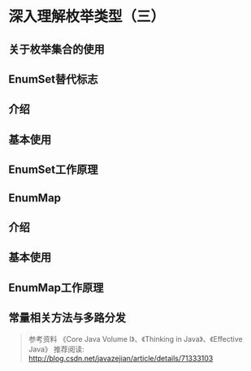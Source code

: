 # 深入理解枚举类型（三）

## 关于枚举集合的使用

## EnumSet替代标志
## 介绍
## 基本使用
## EnumSet工作原理

## EnumMap
## 介绍
## 基本使用
## EnumMap工作原理

## 常量相关方法与多路分发







> 参考资料 《Core Java Volume I》、《Thinking in Java》、《Effective Java》
> 推荐阅读:
> http://blog.csdn.net/javazejian/article/details/71333103 